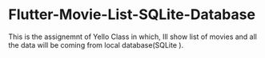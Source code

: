 # Flutter-Movie-List-SQLite-Database
This is the assignemnt of Yello Class in which, Ill show list of movies and all the data will be coming from local database(SQLite ). 
